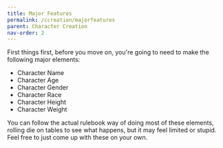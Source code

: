 ```yaml
---
title: Major Features
permalink: /ccreation/majorfeatures
parent: Character Creation
nav-order: 2
---
```


First things first, before you move on, you're going to need to make the following major elements:

* Character Name
* Character Age
* Character Gender
* Character Race
* Character Height
* Character Weight

You can follow the actual rulebook way of doing most of these elements, rolling die on tables to see what happens, but it may feel limited or stupid. Feel free to just come up with these on your own.
